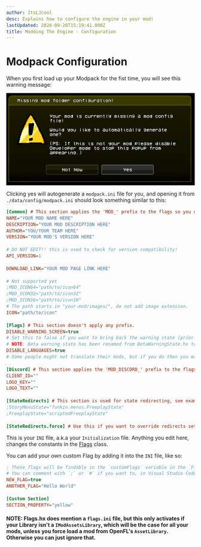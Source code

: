 ```yaml
---
author: ItsLJcool
desc: Explains how to configure the engine in your mod!
lastUpdated: 2024-09-20T15:19:41.000Z
title: Modding The Engine - Configuration
---
```

# Modpack Configuration
When you first load up your Modpack for the fist time, you will see this warning message:
<div style="display: flex; justify-content: center;">
    <img src="../../images/v1/config/warning.png" alt="Warning Screen for launching a Modpack without a modpack.ini file">
</div>

Clicking yes will autogenerate a `modpack.ini` file for you, and opening it from `./data/config/modpack.ini` should look something similar to this:
```ini
[Common] # This section applies the 'MOD_' prefix to the flags so you don't have to.
NAME="YOUR MOD NAME HERE"
DESCRIPTION="YOUR MOD DESCRIPTION HERE"
AUTHOR="YOU/YOUR TEAM HERE"
VERSION="YOUR MOD'S VERSION HERE"

# DO NOT EDIT!! this is used to check for version compatibility!
API_VERSION=1

DOWNLOAD_LINK="YOUR MOD PAGE LINK HERE"

# Not supported yet
;MOD_ICON64="path/to/icon64"
;MOD_ICON32="path/to/icon32"
;MOD_ICON16="path/to/icon16"
# The path starts in "your-mod/images/", do not add image extension.
ICON="path/to/icon"

[Flags] # This section doesn't apply any prefix.
DISABLE_WARNING_SCREEN=true
# Set this to false if you want to bring back the warning state (prior to 1.0.0)
# NOTE: Beta warning state has been renamed from BetaWarningState.hx to WarningState.hx
DISABLE_LANGUAGES=true
# Some people might not translate their mods, but if you do then you may set this to false

[Discord] # This section applies the 'MOD_DISCORD_' prefix to the flags so you don't have to.
CLIENT_ID=""
LOGO_KEY=""
LOGO_TEXT=""

[StateRedirects] # This section is used for state redirecting, see examples below.
;StoryMenuState="funkin.menus.FreeplayState"
;FreeplayState="scriptedFreeplayState"

[StateRedirects.force] # Use this if you want to override redirects set by subsequent addons/mods
```
This is your `INI` file, a.k.a your `Initialization` file. Anything you edit here, changes the constants in the <a href="../../../api-docs/funkin/backend/system/Flags.html">Flags</a> class.

You can add your own custom Flag by adding it into the `INI` file, like so:
```ini
; These flags will be findable in the `customFlags` variable in the `Flags` class.
# You can comment with `;` or `#` if you want to, in Visual Studio Code, you can press `Ctrl + /` to comment selected lines, which will default with `;`
NEW_FLAG=true
ANOTHER_FLAG="Hello World"

[Custom Section]
SECTION_PROPERTY="yellow"
```

#### NOTE: Flags.hx does mention a `flags.ini` file, but this only activates if your Library isn't a `IModAssetsLibrary`, which will be the case for all your mods, unless you force load a mod from OpenFL's `AssetLibrary`. Otherwise you can just ignore that.